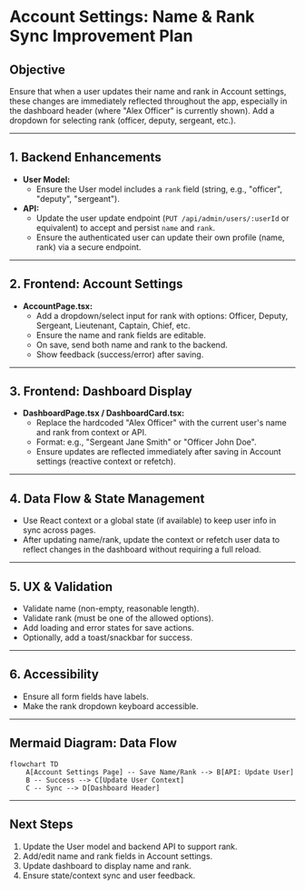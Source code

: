 # Account Settings: Name & Rank Sync Improvement Plan

## Objective
Ensure that when a user updates their name and rank in Account settings, these changes are immediately reflected throughout the app, especially in the dashboard header (where "Alex Officer" is currently shown). Add a dropdown for selecting rank (officer, deputy, sergeant, etc.).

---

## 1. Backend Enhancements

- **User Model:**  
  - Ensure the User model includes a `rank` field (string, e.g., "officer", "deputy", "sergeant").
- **API:**  
  - Update the user update endpoint (`PUT /api/admin/users/:userId` or equivalent) to accept and persist `name` and `rank`.
  - Ensure the authenticated user can update their own profile (name, rank) via a secure endpoint.

---

## 2. Frontend: Account Settings

- **AccountPage.tsx:**  
  - Add a dropdown/select input for rank with options: Officer, Deputy, Sergeant, Lieutenant, Captain, Chief, etc.
  - Ensure the name and rank fields are editable.
  - On save, send both name and rank to the backend.
  - Show feedback (success/error) after saving.

---

## 3. Frontend: Dashboard Display

- **DashboardPage.tsx / DashboardCard.tsx:**  
  - Replace the hardcoded "Alex Officer" with the current user's name and rank from context or API.
  - Format: e.g., "Sergeant Jane Smith" or "Officer John Doe".
  - Ensure updates are reflected immediately after saving in Account settings (reactive context or refetch).

---

## 4. Data Flow & State Management

- Use React context or a global state (if available) to keep user info in sync across pages.
- After updating name/rank, update the context or refetch user data to reflect changes in the dashboard without requiring a full reload.

---

## 5. UX & Validation

- Validate name (non-empty, reasonable length).
- Validate rank (must be one of the allowed options).
- Add loading and error states for save actions.
- Optionally, add a toast/snackbar for success.

---

## 6. Accessibility

- Ensure all form fields have labels.
- Make the rank dropdown keyboard accessible.

---

## Mermaid Diagram: Data Flow

```mermaid
flowchart TD
    A[Account Settings Page] -- Save Name/Rank --> B[API: Update User]
    B -- Success --> C[Update User Context]
    C -- Sync --> D[Dashboard Header]
```

---

## Next Steps

1. Update the User model and backend API to support rank.
2. Add/edit name and rank fields in Account settings.
3. Update dashboard to display name and rank.
4. Ensure state/context sync and user feedback.